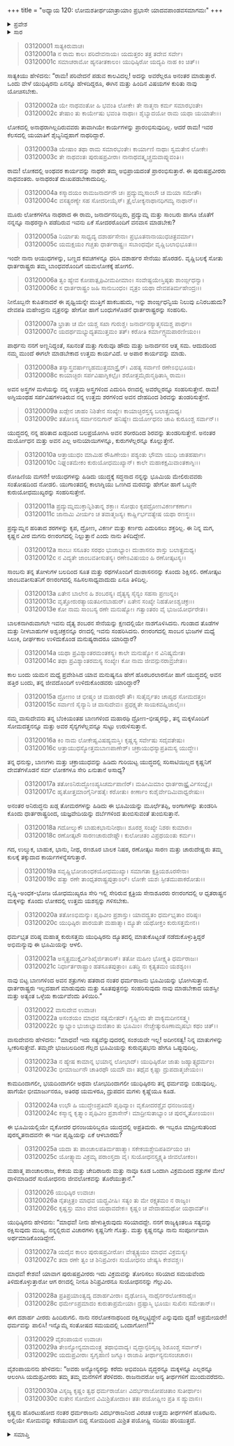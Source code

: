 +++
title = "ಅಧ್ಯಾಯ 120: ಲೋಮಶತೀರ್ಥಯಾತ್ರಾಯಾಂ ಪ್ರಭಾಸೇ ಯಾದವಪಾಂಡವಸಮಾಗಮಃ"
+++

<details><summary>ಪ್ರವೇಶ</summary>


।।   ಓಂ ಓಂ ನಮೋ ನಾರಾಯಣಾಯ।।   ಶ್ರೀ ವೇದವ್ಯಾಸಾಯ ನಮಃ ।।

ಶ್ರೀ ಕೃಷ್ಣದ್ವೈಪಾಯನ ವೇದವ್ಯಾಸ ವಿರಚಿತ  

**ಶ್ರೀ ಮಹಾಭಾರತ**

**ಆರಣ್ಯಕ ಪರ್ವ**

**ತೀರ್ಥಯಾತ್ರಾ ಪರ್ವ**

**ಅಧ್ಯಾಯ 120**

</details>


<details><summary>ಸಾರ</summary>

ಸಾತ್ಯಕಿಯು ತನ್ನ ಮತ್ತು ಇತರ ವೃಷ್ಣಿಗಳ ಪರಾಕ್ರಮವನ್ನು ಹೇಳಿಕೊಳ್ಳುವುದು (1-21). ಕೃಷ್ಣ-ಯುಧಿಷ್ಠಿರರು ಯುದ್ಧದ ಕುರಿತು ನಂತರ ಯೋಚಿಸಬೇಕೆಂದು ಹೇಳಿದುದು; ತೀರ್ಥಯಾತ್ರೆಯು ಮುಂದುವರೆದುದು (22-30).


</details>


> 03120001 ಸಾತ್ಯಕಿರುವಾಚ।  
03120001a ನ ರಾಮ ಕಾಲಃ ಪರಿದೇವನಾಯ।
	ಯದುತ್ತರಂ ತತ್ರ ತದೇವ ಸರ್ವೇ।  
> 03120001c ಸಮಾಚರಾಮೋ ಹ್ಯನತೀತಕಾಲಂ।
	ಯುಧಿಷ್ಠಿರೋ ಯದ್ಯಪಿ ನಾಹ ಕಿಂ ಚಿತ್।।  

ಸಾತ್ಯಕಿಯು ಹೇಳಿದನು: “ರಾಮ! ಪರಿವೇದನೆ ಪಡುವ ಕಾಲವಿದಲ್ಲ! ಅದನ್ನು ಅವರೆಲ್ಲರೂ ಅನಂತರ ಮಾಡುತ್ತಾರೆ. ಒಂದು ವೇಳೆ ಯುಧಿಷ್ಠಿರನು ಏನನ್ನೂ ಹೇಳದಿದ್ದರೂ, ಈಗಿನ ಮತ್ತು ಹಿಂದಿನ ವಿಷಯಗಳ ಕುರಿತು ನಾವು ಯೋಚಿಸಬೇಕು.

> 03120002a ಯೇ ನಾಥವಂತೋ ಹಿ ಭವಂತಿ ಲೋಕೇ।
	ತೇ ನಾತ್ಮನಾ ಕರ್ಮ ಸಮಾರಭಂತೇ।   
> 03120002c ತೇಷಾಂ ತು ಕಾರ್ಯೇಷು ಭವಂತಿ ನಾಥಾಃ।
	ಶೈಬ್ಯಾದಯೋ ರಾಮ ಯಥಾ ಯಯಾತೇಃ।।   

ಲೋಕದಲ್ಲಿ ಅನಾಥರಾಗಿಲ್ಲದಿರುವವರು ತಾವಾಗಿಯೇ ಕಾರ್ಯಗಳನ್ನು ಪ್ರಾರಂಭಿಸುವುದಿಲ್ಲ. ಆದರೆ ರಾಮ! ಇವರ ಕೆಲಸದಲ್ಲಿ ಯಯಾತಿಗೆ ಶೈಬ್ಯನಿದ್ದಹಾಗೆ ನಾಥರಿದ್ದಾರೆ.

> 03120003a ಯೇಷಾಂ ತಥಾ ರಾಮ ಸಮಾರಭಂತೇ।
	ಕಾರ್ಯಾಣಿ ನಾಥಾಃ ಸ್ವಮತೇನ ಲೋಕೇ।  
> 03120003c ತೇ ನಾಥವಂತಃ ಪುರುಷಪ್ರವೀರಾ।
	ನಾನಾಥವತ್ಕೃಚ್ಚ್ರಮವಾಪ್ನುವಂತಿ।।  

ರಾಮ! ಲೋಕದಲ್ಲಿ ಅಂಥವರ ಕಾರ್ಯವನ್ನು ನಾಥರೇ ತಮ್ಮ ಅಭಿಪ್ರಾಯದಂತೆ ಪ್ರಾರಂಭಿಸುತ್ತಾರೆ. ಈ ಪುರುಷಪ್ರವೀರರು ನಾಥವಂತರು. ಅನಾಥರಂತೆ ದುಃಖಪಡಬೇಕಾದುದಿಲ್ಲ.

> 03120004a ಕಸ್ಮಾದಯಂ ರಾಮಜನಾರ್ದನೌ ಚ।
	ಪ್ರದ್ಯುಮ್ನಸಾಂಬೌ ಚ ಮಯಾ ಸಮೇತೌ।  
> 03120004c ವಸತ್ಯರಣ್ಯೇ ಸಹ ಸೋದರೀಯೈಸ್।
	ತ್ರೈಲೋಕ್ಯನಾಥಾನಧಿಗಮ್ಯ ನಾಥಾನ್।।  

ಮೂರು ಲೋಕಗಳಿಗೂ ನಾಥರಾದ ಈ ರಾಮ, ಜನಾರ್ದನರಿಬ್ಬರು, ಪ್ರದ್ಯುಮ್ನ ಮತ್ತು ಸಾಂಬರು ಹಾಗೂ ಜೊತೆಗೆ ನನ್ನನ್ನೂ ನಾಥರನ್ನಾಗಿ ಪಡೆದಿರುವ ಇವನು ಏಕೆ ಸೋದರರೊಂದಿಗೆ ವನವಾಸ ಮಾಡಬೇಕು?

> 03120005a ನಿರ್ಯಾತು ಸಾಧ್ವದ್ಯ ದಶಾರ್ಹಸೇನಾ।
	ಪ್ರಭೂತನಾನಾಯುಧಚಿತ್ರವರ್ಮಾ।  
> 03120005c ಯಮಕ್ಷಯಂ ಗಚ್ಚತು ಧಾರ್ತರಾಷ್ಟ್ರಃ।
	ಸಬಾಂಧವೋ ವೃಷ್ಣಿಬಲಾಭಿಭೂತಃ।।  

ಇಂದೇ ನಾನಾ ಆಯುಧಗಳನ್ನು, ಬಣ್ಣದ ಕವಚಗಳನ್ನೂ ಧರಿಸಿ ದಶಾರ್ಹರ ಸೇನೆಯು ಹೊರಡಲಿ. ವೃಷ್ಣಿಬಲಕ್ಕೆ ಸೋತು ಧಾರ್ತರಾಷ್ಟ್ರರು ತಮ್ಮ ಬಾಂಧವರೊಂದಿಗೆ ಯಮಲೋಕಕ್ಕೆ ಹೋಗಲಿ.

> 03120006a ತ್ವಂ ಹ್ಯೇವ ಕೋಪಾತ್ಪೃಥಿವೀಮಪೀಮಾಂ।
	ಸಂವೇಷ್ಟಯೇಸ್ತಿಷ್ಠತು ಶಾಂರ್ಙ್ಗಧನ್ವಾ।  
> 03120006c ಸ ಧಾರ್ತರಾಷ್ಟ್ರಂ ಜಹಿ ಸಾನುಬಂಧಂ।
	ವೃತ್ರಂ ಯಥಾ ದೇವಪತಿರ್ಮಹೇಂದ್ರಃ।।   

ನೀನೊಬ್ಬನೇ ಕುಪಿತನಾದರೆ ಈ ಪೃಥ್ವಿಯನ್ನೇ ಮುತ್ತಿಗೆ ಹಾಕಬಹುದು, ಇನ್ನು ಶಾಂರ್ಙ್ಗಧನ್ವಿಯ ನಿಲುವು ಏನಿರಬಹುದು? ದೇವಪತಿ ಮಹೇಂದ್ರನು ವೃತ್ರನನ್ನು ಹೇಗೋ ಹಾಗೆ ಬಂಧುಗಳೊಡನೆ ಧಾರ್ತರಾಷ್ಟ್ರರನ್ನು ಸಂಹರಿಸು.

> 03120007a ಭ್ರಾತಾ ಚ ಮೇ ಯಶ್ಚ ಸಖಾ ಗುರುಶ್ಚ।
	ಜನಾರ್ದನಸ್ಯಾತ್ಮಸಮಶ್ಚ ಪಾರ್ಥಃ।  
> 03120007c ಯದರ್ಥಮಭ್ಯುದ್ಯತಮುತ್ತಮಂ ತತ್।
	ಕರೋತಿ ಕರ್ಮಾಗ್ರ್ಯಮಪಾರಣೀಯಂ।।  

ಪಾರ್ಥನು ನನಗೆ ಅಣ್ಣನಿದ್ದಂತೆ, ಸಖನಂತೆ ಮತ್ತು ಗುರುವೂ ಹೌದು ಮತ್ತು ಜನಾರ್ದನನ ಆತ್ಮ ಸಮ. ಆದುದರಿಂದ ನಮ್ಮ ಮುಂದೆ ಈಗಲೇ ಮಾಡಬೇಕಾದ ಉತ್ತಮ ಕಾರ್ಯವಿದೆ. ಆ ಅಪಾರ ಕಾರ್ಯವನ್ನು ಮಾಡು.

> 03120008a ತಸ್ಯಾಸ್ತ್ರವರ್ಷಾಣ್ಯಹಮುತ್ತಮಾಸ್ತ್ರೈರ್।
	ವಿಹತ್ಯ ಸರ್ವಾಣಿ ರಣೇಽಭಿಭೂಯ।  
> 03120008c ಕಾಯಾಚ್ಛಿರಃ ಸರ್ಪವಿಷಾಗ್ನಿಕಲ್ಪೈಃ।
	ಶರೋತ್ತಮೈರುನ್ಮಥಿತಾಸ್ಮಿ ರಾಮ।।  

ಅವನ ಅಸ್ತ್ರಗಳ ಮಳೆಯನ್ನು ನನ್ನ ಉತ್ತಮ ಅಸ್ತ್ರಗಳಿಂದ ಎದುರಿಸಿ ರಣದಲ್ಲಿ ಅವರೆಲ್ಲರನ್ನೂ ಸಂಹರಿಸುತ್ತೇನೆ. ರಾಮ! ಅಗ್ನಿಯಂಥಹ ಸರ್ಪವಿಷಗಳಂತಿರುವ ನನ್ನ ಉತ್ತಮ ಶರಗಳಿಂದ ಅವನ ದೇಹದಿಂದ ಶಿರವನ್ನು ತುಂಡರಿಸುತ್ತೇನೆ.

> 03120009a ಖಡ್ಗೇನ ಚಾಹಂ ನಿಶಿತೇನ ಸಂಖ್ಯೇ।
	ಕಾಯಾಚ್ಛಿರಸ್ತಸ್ಯ ಬಲಾತ್ಪ್ರಮಥ್ಯ।  
> 03120009c ತತೋಽಸ್ಯ ಸರ್ವಾನನುಗಾನ್ ಹನಿಷ್ಯೇ।
	ದುರ್ಯೋಧನಂ ಚಾಪಿ ಕುರೂಂಶ್ಚ ಸರ್ವಾನ್।।  

ಯುದ್ಧದಲ್ಲಿ ನನ್ನ ಹರಿತಾದ ಖಡ್ಗದಿಂದ ಬಲಪ್ರಯೋಗಿಸಿ ಅವನ ಶರೀರದಿಂದ ಶಿರವನ್ನು ತುಂಡರಿಸುತ್ತೇನೆ. ಅನಂತರ ದುರ್ಯೋಧನ ಮತ್ತು ಅವನ ಎಲ್ಲ ಅನುಯಾಯಿಗಳನ್ನೂ, ಕುರುಗಳೆಲ್ಲರನ್ನೂ ಕೊಲ್ಲುತ್ತೇನೆ.

> 03120010a ಆತ್ತಾಯುಧಂ ಮಾಮಿಹ ರೌಹಿಣೇಯ।
	ಪಶ್ಯಂತು ಭೌಮಾ ಯುಧಿ ಜಾತಹರ್ಷಾಃ।  
> 03120010c ನಿಘ್ನಂತಮೇಕಂ ಕುರುಯೋಧಮುಖ್ಯಾನ್।
	ಕಾಲೇ ಮಹಾಕಕ್ಷಮಿವಾಂತಕಾಗ್ನಿಃ।।  

ರೋಹಿಣಿಯ ಮಗನೇ! ಆಯುಧಗಳನ್ನು ಹಿಡಿದು ಯುದ್ಧಕ್ಕೆ ಸದ್ಧನಾದ ನನ್ನನ್ನು ಭೂಮಿಯ ಮೇಲಿರುವವರು ಸಂತೋಷದಿಂದ ನೋಡಲಿ. ಯುಗಾಂತದಲ್ಲಿ ಕಾಲಾಗ್ನಿಯು ಒಣಗಿದ ಮರವನ್ನು ಹೇಗೋ ಹಾಗೆ ಒಬ್ಬನೇ ಕುರುಯೋಧಮುಖ್ಯರನ್ನು ಸಂಹರಿಸುತ್ತೇನೆ.

> 03120011a ಪ್ರದ್ಯುಮ್ನಮುಕ್ತಾನ್ನಿಶಿತಾನ್ನ ಶಕ್ತಾಃ।
	ಸೋಢುಂ ಕೃಪದ್ರೋಣವಿಕರ್ಣಕರ್ಣಾಃ।  
> 03120011c ಜಾನಾಮಿ ವೀರ್ಯಂ ಚ ತವಾತ್ಮಜಸ್ಯ।
	ಕಾರ್ಷ್ಣಿರ್ಭವತ್ಯೇಷ ಯಥಾ ರಣಸ್ಥಃ।।  

ಪ್ರದ್ಯುಮ್ನನ ಹರಿತಾದ ಶರಗಳನ್ನು ಕೃಪ, ದ್ರೋಣ, ವಿಕರ್ಣ ಮತ್ತು ಕರ್ಣರು ಎದುರಿಸಲು ಶಕ್ತರಿಲ್ಲ. ಈ ನಿನ್ನ ಮಗ, ಕೃಷ್ಣನ ವೀರ ಮಗನು ರಣರಂಗದಲ್ಲಿ ನಿಲ್ಲುತ್ತಾನೆ ಎಂದು ನಾನು ತಿಳಿದಿದ್ದೇನೆ.

> 03120012a ಸಾಂಬಃ ಸಸೂತಂ ಸರಥಂ ಭುಜಾಭ್ಯಾಂ।
	ದುಃಶಾಸನಂ ಶಾಸ್ತು ಬಲಾತ್ಪ್ರಮಥ್ಯ।  
> 03120012c ನ ವಿದ್ಯತೇ ಜಾಂಬವತೀಸುತಸ್ಯ।
	ರಣೇಽವಿಷಃಯಂ ಹಿ ರಣೋತ್ಕಟಸ್ಯ।।  

ಸಾಂಬನು ತನ್ನ ತೋಳುಗಳ ಬಲದಿಂದ ಸೂತ ಮತ್ತು ರಥಗಳೊಂದಿಗೆ ದುಃಶಾಸನನನ್ನು ಕೊಂದು ಶಿಕ್ಷಿಸಲಿ. ರಣೋತ್ಕಟ ಜಾಂಬವತೀಸುತನಿಗೆ ರಣರಂಗದಲ್ಲಿ ಸಹಿಸಲಸಾಧ್ಯವಾದುದು ಏನೂ ತಿಳಿದಿಲ್ಲ.

> 03120013a ಏತೇನ ಬಾಲೇನ ಹಿ ಶಂಬರಸ್ಯ।
	ದೈತ್ಯಸ್ಯ ಸೈನ್ಯಂ ಸಹಸಾ ಪ್ರಣುನ್ನಂ।  
> 03120013c ವೃತ್ತೋರುರತ್ಯಾಯತಪೀನಬಾಹುರ್।
	ಏತೇನ ಸಂಖ್ಯೇ ನಿಹತೋಽಶ್ವಚಕ್ರಃ।।  
> 03120013e ಕೋ ನಾಮ ಸಾಂಬಸ್ಯ ರಣೇ ಮನುಷ್ಯೋ।
	ಗತ್ವಾಂತರಂ ವೈ ಭುಜಯೋರ್ಧರೇತ।।  

ಬಾಲಕನಾಗಿರುವಾಗಲೇ ಇವನು ದೈತ್ಯ ಶಂಬರನ ಸೇನೆಯನ್ನು ಕ್ಷಣದಲ್ಲಿಯೇ ನಾಶಗೊಳಿಸಿದನು. ಗುಂಡಾದ ತೊಡೆಗಳ ಮತ್ತು ನೀಳಬಾಹುಗಳ ಅಶ್ವಚಕ್ರನನ್ನೂ ರಣದಲ್ಲಿ ಇವನು ಸಂಹರಿಸಿದನು. ರಣರಂಗದಲ್ಲಿ ಸಾಂಬನ ಭುಜಗಳ ಮಧ್ಯೆ ಸಿಲುಕಿ, ದೀರ್ಘಕಾಲ ಉಳಿದುಕೊಂಡ ಮನುಷ್ಯರಾದರೂ ಯಾರಿದ್ದಾರೆ?

> 03120014a ಯಥಾ ಪ್ರವಿಶ್ಯಾಂತರಮಂತಕಸ್ಯ।
	ಕಾಲೇ ಮನುಷ್ಯೋ ನ ವಿನಿಷ್ಕ್ರಮೇತ।  
> 03120014c ತಥಾ ಪ್ರವಿಶ್ಯಾಂತರಮಸ್ಯ ಸಂಖ್ಯೇ।
	ಕೋ ನಾಮ ಜೀವನ್ಪುನರಾವ್ರಜೇತ।।  

ಕಾಲ ಬಂದು ಯಮನ ಮಧ್ಯೆ ಪ್ರವೇಶಿಸಿದ ಯಾವ ಮನುಷ್ಯನೂ ಹೇಗೆ ಹೊರಬರಲಾರನೋ ಹಾಗೆ ಯುದ್ಧದಲ್ಲಿ ಅವನ ಹತ್ತಿರ ಬಂದು, ತನ್ನ ಜೀವದೊಂದಿಗೆ ಉಳಿದುಕೊಂಡವರು ಯಾರಿದ್ದಾರೆ?

> 03120015a ದ್ರೋಣಂ ಚ ಭೀಷ್ಮಂ ಚ ಮಹಾರಥೌ ತೌ।
	ಸುತೈರ್ವೃತಂ ಚಾಪ್ಯಥ ಸೋಮದತ್ತಂ।  
> 03120015c ಸರ್ವಾಣಿ ಸೈನ್ಯಾನಿ ಚ ವಾಸುದೇವಃ।
	ಪ್ರಧಕ್ಷ್ಯತೇ ಸಾಯಕವಹ್ನಿಜಾಲೈಃ।।   

ನಮ್ಮ ವಾಸುದೇವನು ತನ್ನ ಬೆಂಕಿಯಂತಹ ಬಾಣಗಳಿಂದ ಮಹಾರಥಿ ದ್ರೋಣ-ಭೀಷ್ಮರನ್ನು, ತನ್ನ ಮಕ್ಕಳೊಂದಿಗೆ ಸೋಮದತ್ತನನ್ನೂ ಮತ್ತು ಅವರ ಸೈನ್ಯಗಳೆಲ್ಲವನ್ನೂ ಸುಟ್ಟು ಉರುಳಿಸುತ್ತಾನೆ.

> 03120016a ಕಿಂ ನಾಮ ಲೋಕೇಷ್ವವಿಷಹ್ಯಮಸ್ತಿ।
	ಕೃಷ್ಣಸ್ಯ ಸರ್ವೇಷು ಸದೈವತೇಷು।  
> 03120016c ಆತ್ತಾಯುಧಸ್ಯೋತ್ತಮಬಾಣಪಾಣೇಶ್।
	ಚಕ್ರಾಯುಧಸ್ಯಾಪ್ರತಿಮಸ್ಯ ಯುದ್ಧೇ।।  

ತನ್ನ ಧನುಸ್ಸು, ಬಾಣಗಳು  ಮತ್ತು ಚಕ್ರಾಯುಧವನ್ನು ಹಿಡಿದು ಗುರಿಯಿಟ್ಟ ಯುದ್ಧದಲ್ಲಿ ಸರಿಸಾಟಿಯಿಲ್ಲದ ಕೃಷ್ಣನಿಗೆ ದೇವತೆಗಳೊಡನೆ ಸರ್ವ ಲೋಕಗಳೂ ಸೇರಿ ಏನುತಾನೆ ಅಸಾಧ್ಯ?

> 03120017a ತತೋಽನಿರುದ್ಧೋಽಪ್ಯಸಿಚರ್ಮಪಾಣಿರ್।
	ಮಹೀಮಿಮಾಂ ಧಾರ್ತರಾಷ್ಟ್ರೈರ್ವಿಸಂಜ್ಞೈಃ।  
> 03120017c ಹೃತೋತ್ತಮಾಂಗೈರ್ನಿಹತೈಃ ಕರೋತು।
	ಕೀರ್ಣಾಂ ಕುಶೈರ್ವೇದಿಮಿವಾಧ್ವರೇಷು।।  

ಅನಂತರ ಅನಿರುದ್ಧನು ಖಡ್ಗ ತೋಮರಗಳನ್ನು ಹಿಡಿದು ಈ ಭೂಮಿಯನ್ನು ಮೂರ್ಛೆತಪ್ಪಿ, ಅಂಗಾಗಳನ್ನು ತುಂಡರಿಸಿ ಕೊಂದು ಧಾರ್ತರಾಷ್ಟ್ರರಿಂದ, ಯಜ್ಞವೇದಿಯನ್ನು ದರ್ಬೆಗಳಿಂದ ತುಂಬಿಸುವಂತೆ ತುಂಬಿಸುತ್ತಾನೆ.

> 03120018a ಗದೋಲ್ಮುಕೌ ಬಾಹುಕಭಾನುನೀಥಾಃ।
	ಶೂರಶ್ಚ ಸಂಖ್ಯೇ ನಿಶಠಃ ಕುಮಾರಃ।  
> 03120018c ರಣೋತ್ಕಟೌ ಸಾರಣಚಾರುದೇಷ್ಣೌ।
	ಕುಲೋಚಿತಂ ವಿಪ್ರಥಯಂತು ಕರ್ಮ।।  

ಗದ, ಉಲ್ಮುಕ, ಬಾಹುಕ, ಭಾನು, ನೀಥ, ರಣಶೂರ ಬಾಲಕ ನಿಷಠ, ರಣೋತ್ಕಟ ಸಾರಣ ಮತ್ತು ಚಾರುದೇಷ್ಣರು ತಮ್ಮ ಕುಲಕ್ಕೆ ತಕ್ಕುದಾದ ಕಾರ್ಯಗಳನ್ನೆಸಗುತ್ತಾರೆ.

> 03120019a ಸವೃಷ್ಣಿಭೋಜಾಂಧಕಯೋಧಮುಖ್ಯಾ।
	ಸಮಾಗತಾ ಕ್ಷತ್ರಿಯಶೂರಸೇನಾ।   
> 03120019c ಹತ್ವಾ ರಣೇ ತಾಂಧೃತರಾಷ್ಟ್ರಪುತ್ರಾಽಲ್।
	ಲೋಕೇ ಯಶಃ ಸ್ಫೀತಮುಪಾಕರೋತು।।   

ವೃಷ್ಣಿ-ಅಂಧಕ-ಭೋಜ ಯೋಧಮುಖ್ಯರೂ ಸೇರಿ ಇಲ್ಲಿ ಸೇರಿರುವ ಕ್ಷತ್ರಿಯ ಸೇನಾಶೂರರು ರಣರಂಗದಲ್ಲಿ ಆ ಧೃತರಾಷ್ಟ್ರನ ಮಕ್ಕಳನ್ನು ಕೊಂದು ಲೋಕದಲ್ಲಿ ಉತ್ತಮ ಯಶಸ್ಸನ್ನು ಗಳಿಸಬೇಕು.

> 03120020a ತತೋಽಭಿಮನ್ಯುಃ ಪೃಥಿವೀಂ ಪ್ರಶಾಸ್ತು।
	ಯಾವದ್ವ್ರತಂ ಧರ್ಮಭೃತಾಂ ವರಿಷ್ಠಃ।   
> 03120020c ಯುಧಿಷ್ಠಿರಃ ಪಾರಯತೇ ಮಹಾತ್ಮಾ।
	ದ್ಯೂತೇ ಯಥೋಕ್ತಂ ಕುರುಸತ್ತಮೇನ।।   

ಧರ್ಮಭೃತ ವರಿಷ್ಠ ಮಹಾತ್ಮ ಕುರುಸತ್ತಮ ಯುಧಿಷ್ಠಿರನು ದ್ಯೂತದಲ್ಲಿ ಮಾತುಕೊಟ್ಟಂತೆ ನಡೆದುಕೊಳ್ಳುತ್ತಿದ್ದರೆ ಅಭಿಮನ್ಯುವು ಈ ಭೂಮಿಯನ್ನು ಆಳಲಿ.

> 03120021a ಅಸ್ಮತ್ಪ್ರಮುಕ್ತೈರ್ವಿಶಿಖೈರ್ಜಿತಾರಿಸ್।
	ತತೋ ಮಹೀಂ ಭೋಕ್ಷ್ಯತಿ ಧರ್ಮರಾಜಃ।  
> 03120021c ನಿರ್ಧಾರ್ತರಾಷ್ಟ್ರಾಂ ಹತಸೂತಪುತ್ರಾಂ।
	ಏತದ್ಧಿ ನಃ ಕೃತ್ಯತಮಂ ಯಶಶ್ಯಂ।।  

ನಾವು ಬಿಟ್ಟ ಬಾಣಗಳಿಂದ ಅವನ ಶತ್ರುಗಳು ಹತರಾದ ನಂತರ ಧರ್ಮರಾಜನು ಭೂಮಿಯನ್ನು ಭೋಗಿಸುತ್ತಾನೆ. ಧಾರ್ತರಾಷ್ಟ್ರರು ಇಲ್ಲದಹಾಗೆ ಮಾಡುವುದು ಮತ್ತು ಸೂತಪುತ್ರನನ್ನು ಸಂಹರಿಸುವುದು ನಾವು ಮಾಡಬೇಕಾದ ಯಶಸ್ವೀ ಮತ್ತು ಅತ್ಯಂತ ಒಳ್ಳೆಯ ಕಾರ್ಯವೆಂದು ತಿಳಿಯಿರಿ.”

> 03120022 ವಾಸುದೇವ ಉವಾಚ।  
03120022a ಅಸಂಶಯಂ ಮಾಧವ ಸತ್ಯಮೇತದ್।
	ಗೃಹ್ಣೀಮ ತೇ ವಾಕ್ಯಮದೀನಸತ್ತ್ವ।   
> 03120022c ಸ್ವಾಭ್ಯಾಂ ಭುಜಾಭ್ಯಾಮಜಿತಾಂ ತು ಭೂಮಿಂ।
	ನೇಚ್ಚೇತ್ಕುರೂಣಾಮೃಷಭಃ ಕಥಂ ಚಿತ್।।  

ವಾಸುದೇವನು ಹೇಳಿದನು: “ಮಾಧವ! ಇದು ಸತ್ಯವೆನ್ನುವುದರಲ್ಲಿ ಸಂಶಯವೇ ಇಲ್ಲ! ಅದೀನಸತ್ವ! ನಿನ್ನ ಮಾತುಗಳನ್ನು ಸ್ವೀಕರಿಸುತ್ತೇವೆ. ತಮ್ಮದೇ ಭುಜಬಲದಿಂದ ಗೆಲ್ಲದ ಭೂಮಿಯನ್ನು ಕುರುವೃಷಭನು ಹೇಗೂ ಒಪ್ಪುವುದಿಲ್ಲ.

> 03120023a ನ ಹ್ಯೇಷ ಕಾಮಾನ್ನ ಭಯಾನ್ನ ಲೋಭಾದ್।
	ಯುಧಿಷ್ಠಿರೋ ಜಾತು ಜಹ್ಯಾತ್ಸ್ವಧರ್ಮಂ।  
> 03120023c ಭೀಮಾರ್ಜುನೌ ಚಾತಿರಥೌ ಯಮೌ ವಾ।
	ತಥೈವ ಕೃಷ್ಣಾ ದ್ರುಪದಾತ್ಮಜೇಯಂ।।   

ಕಾಮದಿಂದಾಗಲೀ, ಭಯದಿಂದಾಗಲೀ ಅಥವಾ ಲೋಭದಿಂದಾಗಲೀ ಯುಧಿಷ್ಠಿರನು ತನ್ನ ಧರ್ಮವನ್ನು ಬಿಡುವುದಿಲ್ಲ. ಹಾಗೆಯೇ ಭೀಮಾರ್ಜುನರೂ, ಅತಿರಥ ಯಮಳರೂ, ದ್ರುಪದನ ಮಗಳು ಕೃಷ್ಣೆಯೂ ಕೂಡ.

> 03120024a ಉಭೌ ಹಿ ಯುದ್ಧೇಽಪ್ರತಿಮೌ ಪೃಥಿವ್ಯಾಂ।
	ವೃಕೋದರಶ್ಚೈವ ಧನಂಜಯಶ್ಚ।  
> 03120024c ಕಸ್ಮಾನ್ನ ಕೃತ್ಸ್ನಾಂ ಪೃಥಿವೀಂ ಪ್ರಶಾಸೇನ್।
	ಮಾದ್ರೀಸುತಾಭ್ಯಾಂ ಚ ಪುರಸ್ಕೃತೋಽಯಂ।।   

ಈ ಭೂಮಿಯಲ್ಲಿಯೇ ವೃಕೋದರ ಧನಂಜಯರಿಬ್ಬರೂ ಯುದ್ಧದಲ್ಲಿ ಅಪ್ರತಿಮರು. ಈ ಇಬ್ಬರೂ ಮಾದ್ರೀಸುತರಿಂದ ಪುರಸ್ಕೃತನಾದವನೇ ಈ ಇಡೀ ಪೃಥ್ವಿಯನ್ನು ಏಕೆ ಆಳಬಾರದು?

> 03120025a ಯದಾ ತು ಪಾಂಚಾಲಪತಿರ್ಮಹಾತ್ಮಾ।
	ಸಕೇಕಯಶ್ಚೇದಿಪತಿರ್ವಯಂ ಚ।  
> 03120025c ಯೋತ್ಸ್ಯಾಮ ವಿಕ್ರಮ್ಯ ಪರಾಂಸ್ತದಾ ವೈ।
	ಸುಯೋಧನಸ್ತ್ಯಕ್ಷ್ಯತಿ ಜೀವಲೋಕಂ।।  

ಮಹಾತ್ಮ ಪಾಂಚಾಲರಾಜ, ಕೇಕಯ ಮತ್ತು ಚೇದಿರಾಜರು ಮತ್ತು ನಾವೂ ಕೂಡ ಒಂದಾಗಿ ವಿಕ್ರಮದಿಂದ ಶತ್ರುಗಳ ಮೇಲೆ ಧಾಳಿಮಾಡಿದರೆ ಸುಯೋಧನನು ಜೀವಲೋಕವನ್ನು ತೊರೆಯುತ್ತಾನೆ.”

> 03120026 ಯುಧಿಷ್ಠಿರ ಉವಾಚ।  
03120026a ನೈತಚ್ಚಿತ್ರಂ ಮಾಧವ ಯದ್ಬ್ರವೀಷಿ।
	ಸತ್ಯಂ ತು ಮೇ ರಕ್ಷ್ಯತಮಂ ನ ರಾಜ್ಯಂ।   
> 03120026c ಕೃಷ್ಣಸ್ತು ಮಾಂ ವೇದ ಯಥಾವದೇಕಃ।
	ಕೃಷ್ಣಂ ಚ ವೇದಾಹಮಥೋ ಯಥಾವತ್।।   

ಯುಧಿಷ್ಠಿರನು ಹೇಳಿದನು: “ಮಾಧವ! ನೀನು ಹೇಳುತ್ತಿರುವುದು ಸರಿಯಾದದ್ದೇ. ನನಗೆ ರಾಜ್ಯಕ್ಕಿಂತಲೂ ಸತ್ಯವನ್ನು ರಕ್ಷಿಸುವುದು ಮುಖ್ಯ. ನನ್ನಲ್ಲಿರುವ ವಿಚಾರಗಳು ಕೃಷ್ಣನಿಗೇ ಗೊತ್ತು. ಮತ್ತು ಕೃಷ್ಣನನ್ನೂ ನಾನು ಸಂಪೂರ್ಣವಾಗಿ ಅರ್ಥಮಾಡಿಕೊಂಡಿದ್ದೇನೆ.

> 03120027a ಯದೈವ ಕಾಲಂ ಪುರುಷಪ್ರವೀರೋ।
	ವೇತ್ಸ್ಯತ್ಯಯಂ ಮಾಧವ ವಿಕ್ರಮಸ್ಯ।  
> 03120027c ತದಾ ರಣೇ ತ್ವಂ ಚ ಶಿನಿಪ್ರವೀರ।
	ಸುಯೋಧನಂ ಜೇಷ್ಯಸಿ ಕೇಶವಶ್ಚ।।  

ಮಾಧವ! ಕೇಶವ! ಯಾವಾಗ ಪುರುಷಪ್ರವೀರರು ಇದು ವಿಕ್ರಮವನ್ನು ತೋರಿಸಲು ಸರಿಯಾದ ಸಮಯವೆಂದು ತಿಳಿದುಕೊಳ್ಳುತ್ತಾರೋ ಆಗ ರಣದಲ್ಲಿ ನೀನೂ ಶಿನಿಪ್ರವೀರನೂ ಸುಯೋಧನನನ್ನು ಗೆಲ್ಲುವಿರಿ.

> 03120028a ಪ್ರತಿಪ್ರಯಾಂತ್ವದ್ಯ ದಶಾರ್ಹವೀರಾ।
	ದೃಢೋಽಸ್ಮಿ ನಾಥೈರ್ನರಲೋಕನಾಥೈಃ।  
> 03120028c ಧರ್ಮೇಽಪ್ರಮಾದಂ ಕುರುತಾಪ್ರಮೇಯಾ।
	ದ್ರಷ್ಟಾಸ್ಮಿ ಭೂಯಃ ಸುಖಿನಃ ಸಮೇತಾನ್।।  

ಈಗ ದಶಾರ್ಹ ವೀರರು ಹಿಂದಿರುಗಲಿ. ನಾನು ನರಲೋಕನಾಥರಿಂದ ರಕ್ಷಿಸಲ್ಪಟ್ಟಿದ್ದೇನೆ ಎನ್ನುವುದು ಧೃಡ! ಅಪ್ರಮೇಯರೇ! ಧರ್ಮವನ್ನು ಪಾಲಿಸಿ! ಇನ್ನೊಮ್ಮೆ ಸಂತೋಷದ ಸಮಯದಲ್ಲಿ ಒಂದಾಗೋಣ!””

> 03120029 ವೈಶಂಪಾಯನ ಉವಾಚ।  
03120029a ತೇಽನ್ಯೋನ್ಯಮಾಮಂತ್ರ್ಯ ತಥಾಭಿವಾದ್ಯ।
	ವೃದ್ಧಾನ್ಪರಿಸ್ವಜ್ಯ ಶಿಶೂಂಶ್ಚ ಸರ್ವಾನ್।  
> 03120029c ಯದುಪ್ರವೀರಾಃ ಸ್ವಗೃಹಾಣಿ ಜಗ್ಮೂ।
	ರಾಜಾಪಿ ತೀರ್ಥಾನ್ಯನುಸಂಚಚಾರ।।  

ವೈಶಂಪಾಯನನು ಹೇಳಿದನು: “ಅವರು ಅನ್ಯೋನ್ಯರನ್ನು ಕರೆದು ಅಭಿವಂದಿಸಿ ವೃದ್ಧರನ್ನೂ ಮಕ್ಕಳನ್ನೂ ಎಲ್ಲರನ್ನೂ ಆಲಂಗಿಸಿ ಯದುಪ್ರವೀರರು ತಮ್ಮ ತಮ್ಮ ಮನೆಗಳಿಗೆ ತೆರಳಿದರು. ರಾಜನಾದರೋ ಅನ್ಯ ತೀರ್ಥಗಳಿಗೆ ಮುಂದುವರೆದನು.

> 03120030a ವಿಸೃಜ್ಯ ಕೃಷ್ಣಂ ತ್ವಥ ಧರ್ಮರಾಜೋ।
	ವಿದರ್ಭರಾಜೋಪಚಿತಾಂ ಸುತೀರ್ಥಾಂ।  
> 03120030c ಸುತೇನ ಸೋಮೇನ ವಿಮಿಶ್ರಿತೋದಾಂ।
	ತತಃ ಪಯೋಷ್ಣೀಂ ಪ್ರತಿ ಸ ಹ್ಯುವಾಸ।।   

ಕೃಷ್ಣನು ಹೊರಟುಹೋದ ನಂತರ ಧರ್ಮರಾಜನು ವಿದರ್ಭರಾಜನಿಂದ ವಿರಚಿತ ಉತ್ತಮ ತೀರ್ಥಗಳಿಗೆ ಹೊರಟನು. ಅಲ್ಲಿಯೇ ಸೋಮವನ್ನು ಕಡೆಯುವಾಗ ಬಿದ್ದ ಸೋಮದಿಂದ ಮಿಶ್ರಿತ ಪಯೋಷ್ಣಿ ನದಿಯು ಹರಿಯುತ್ತದೆ.

<details><summary>ಸಮಾಪ್ತಿ</summary>

ಇತಿ ಶ್ರೀ ಮಹಾಭಾರತೇ ಆರಣ್ಯಕಪರ್ವಣಿ ತೀರ್ಥಯಾತ್ರಾಪರ್ವಣಿ ಲೋಮಶತೀರ್ಥಯಾತ್ರಾಯಾಂ ಪ್ರಭಾಸೇ ಯಾದವಪಾಂಡವಸಮಾಗಮೇ ವಿಂಶತ್ಯಧಿಕಶತತಮೋಽಧ್ಯಾಯಃ।  
ಇದು ಮಹಾಭಾರತದ ಆರಣ್ಯಕಪರ್ವದಲ್ಲಿ ತೀರ್ಥಯಾತ್ರಾಪರ್ವದಲ್ಲಿ ಲೋಮಶತೀರ್ಥಯಾತ್ರೆಯಲ್ಲಿ ಪ್ರಭಾಸದಲ್ಲಿ ಯಾದವಪಾಂಡವಸಮಾಗಮದಲ್ಲಿ ನೂರಾಇಪ್ಪತ್ತನೆಯ ಅಧ್ಯಾಯವು.




</details>
